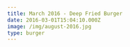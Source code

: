 ```yaml
---
title: March 2016 - Deep Fried Burger
date: 2016-03-01T15:04:10.000Z
image: /img/august-2016.jpg
type: burger
---
```


